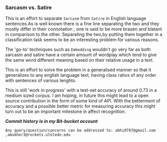 ### Sarcasm vs. Satire 


This is an effort to separate _`Sarcasm`_ from  _`Satire`_ in English language sentences.As is well known there is a fine line separating the two and they mostly differ in their connotation , one is said to be more brazen and blatant in comparison to the other. Separating the two,by putting them together in a classification task seems to be an interesting problem for various reasons.

The 'go-to' techniques such as `Embedding` wouldn't go very far as both sarcasm and satire have a certain amount of wordplay which tend
to give the same word different meaning based on their relative usage in a text.

This is an effort to solve the problem in a generalised manner so that it generalizes to any english language text, having class ratios
of any order with sentences of various lenghts. 

This is still 'work in progress' with a test-set accuracy of around 0.73 in a medium sized corpus. I am hoping, in future this might lead to a open source contribution in the form of some kind of API. With the betterment of accuracy and a possible better metric for measuring accuracy this might turn out to be an important milestone in affect recognition. 

***Commit history is in my Bit-bucket account***

`Any query/question/concerns can be addressed to: abhi0787@gmail.com ,amukher3@rockets.utoledo.edu`






